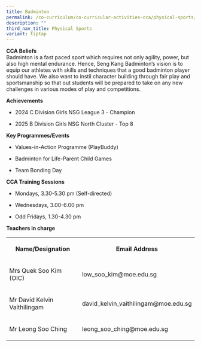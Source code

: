 ```yaml
---
title: Badminton
permalink: /co-curriculum/co-curricular-activities-cca/physical-sports/badminton/
description: ""
third_nav_title: Physical Sports
variant: tiptap
---
```

<p><strong>CCA Beliefs</strong>
<br>Badminton is a fast paced sport which requires not only agility, power,
but also high mental endurance. Hence, Seng Kang Badminton’s vision is
to equip our athletes with skills and techniques that a good badminton
player should have. We also want to instil character building through fair
play and sportsmanship so that out students will be prepared to take on
any new challenges in various modes of play and competitions.</p>
<p><strong>Achievements </strong>
<br>
</p>
<ul data-tight="true" class="tight">
<li>
<p>2024 C Division Girls NSG League 3 - Champion</p>
</li>
<li>
<p>2025 B Division Girls NSG North Cluster - Top 8</p>
</li>
</ul>
<p><strong>Key Programmes/Events</strong>
</p>
<ul data-tight="true" class="tight">
<li>
<p>Values-in-Action Programme (PlayBuddy)</p>
</li>
<li>
<p>Badminton for Life-Parent Child Games</p>
</li>
<li>
<p>Team Bonding Day</p>
</li>
</ul>
<p></p>
<p><strong>CCA Training Sessions</strong>
<br>
</p>
<ul data-tight="true" class="tight">
<li>
<p>Mondays, 3.30-5.30 pm (Self-directed)</p>
</li>
<li>
<p>Wednesdays, 3.00-6.00 pm</p>
</li>
<li>
<p>Odd Fridays, 1.30-4.30 pm</p>
</li>
</ul>
<p><strong>Teachers in charge</strong>
<br>
</p>
<table style="minWidth: 50px">
<colgroup>
<col>
<col>
</colgroup>
<tbody>
<tr>
<th rowspan="1" colspan="1">
<p><strong>Name/Designation</strong>
</p>
</th>
<th rowspan="1" colspan="1">
<p><strong>Email Address</strong>
</p>
</th>
</tr>
<tr>
<td rowspan="1" colspan="1">
<p>Mrs Quek Soo Kim (OIC)</p>
</td>
<td rowspan="1" colspan="1">
<p>low_soo_kim@moe.edu.sg</p>
</td>
</tr>
<tr>
<td rowspan="1" colspan="1">
<p>Mr David Kelvin Vaithilingam</p>
</td>
<td rowspan="1" colspan="1">
<p>david_kelvin_vaithilingam@moe.edu.sg</p>
</td>
</tr>
<tr>
<td rowspan="1" colspan="1">
<p>Mr Leong Soo Ching</p>
</td>
<td rowspan="1" colspan="1">
<p>leong_soo_ching@moe.edu.sg</p>
</td>
</tr>
</tbody>
</table>
<p></p>
<p></p>
<p></p>
<p></p>
<p></p>